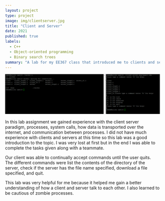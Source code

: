 ```yaml
---
layout: project
type: project
image: img/clientserver.jpg
title: "Client and Server"
date: 2021
published: true
labels:
  - C++
  - Object-oriented programming
  - Binary search trees
summary: "A lab for my EE367 class that introduced me to clients and servers."
---
```

<img class="img-fluid" src="../img/367lab.png">

In this lab assignment we gained experience with the client server paradigm, processes, system calls, how data is transported over the internet, and communication between processes.  I did not have much experience with clients and servers at this time so this lab was a good introduction to the topic.  I was very lost at first but in the end I was able to complete the tasks given along with a teammate.

Our client was able to continually accept commands until the user quits.  The different commands were list the contents of the directory of the server, check if the server has the file name specified, download a file specified, and quit.

This lab was very helpful for me because it helped me gain a better understanding of how a client and server talk to each other.  I also learned to be cautious of zombie processes.
